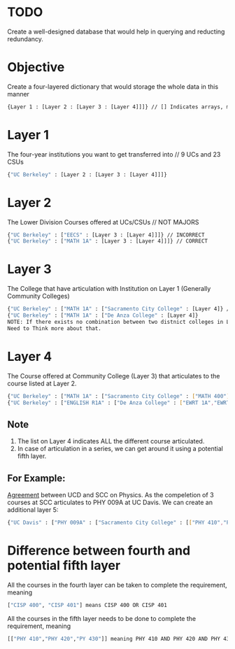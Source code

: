 # TODO
Create a well-designed database that would help in querying and reducting redundancy.
# Objective
Create a four-layered dictionary that would storage the whole data in this manner
```bash
{Layer 1 : [Layer 2 : [Layer 3 : [Layer 4]]]} // [] Indicates arrays, meaning more than 1 data value possible.
```
# Layer 1 
The four-year institutions you want to get transferred into // 9 UCs and 23 CSUs
```bash
{"UC Berkeley" : [Layer 2 : [Layer 3 : [Layer 4]]]}
```
# Layer 2
The Lower Division Courses offered at UCs/CSUs // NOT MAJORS
```bash
{"UC Berkeley" : ["EECS" : [Layer 3 : [Layer 4]]]} // INCORRECT
{"UC Berkeley" : ["MATH 1A" : [Layer 3 : [Layer 4]]]} // CORRECT
```
# Layer 3
The College that have articulation with Institution on Layer 1 (Generally Community Colleges)
```bash
{"UC Berkeley" : ["MATH 1A" : ["Sacramento City College" : [Layer 4]} // OR
{"UC Berkeley" : ["MATH 1A" : ["De Anza College" : [Layer 4]}
NOTE: If there exists no combination between two distnict colleges in Layer 1 and Layer 3, that does NOT NECCESSARILY mean that no articulation agreement exists.
Need to Think more about that.
```
# Layer 4
The Course offered at Community College (Layer 3) that articulates to the course listed at Layer 2.
```bash
{"UC Berkeley" : ["MATH 1A" : ["Sacramento City College" : ["MATH 400"]} // OR
{"UC Berkeley" : ["ENGLISH R1A" : ["De Anza College" : ["EWRT 1A","EWRT 1AH","ESL 5"]]]}
```
## Note 
1. The list on Layer 4 indicates ALL the different course articulated.<br>
2. In case of articulation in a series, we can get around it using a potential fifth layer.
## For Example:
 [Agreement](https://assist.org/transfer/results?year=74&institution=89&agreement=126&agreementType=from&view=agreement&viewBy=major&viewSendingAgreements=false&viewByKey=74%2F126%2Fto%2F89%2FMajor%2F9034e3b6-1889-4b83-aa31-42ed05015380) between UCD and SCC on Physics.
As the compeletion of 3 courses at SCC articulates to PHY 009A at UC Davis. We can create an additional layer 5:
```bash
{"UC Davis" : ["PHY 009A" : ["Sacramento City College" : [["PHY 410","PHY 420","PY 430"]]}
```
# Difference between fourth and potential fifth layer
All the courses in the fourth layer can be taken to complete the requirement, meaning
```bash
["CISP 400", "CISP 401"] means CISP 400 OR CISP 401
```
All the courses in the fifth layer needs to be done to complete the requirement, meaning
```bash
[["PHY 410","PHY 420","PY 430"]] meaning PHY 410 AND PHY 420 AND PHY 430
```
